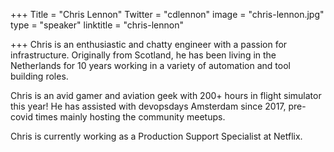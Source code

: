 +++
Title = "Chris Lennon"
Twitter = "cdlennon"
image = "chris-lennon.jpg"
type = "speaker"
linktitle = "chris-lennon"

+++
Chris is an enthusiastic and chatty engineer with a passion for infrastructure. Originally from Scotland, he has been living in the Netherlands for 10 years working in a variety of automation and tool building roles.

Chris is an avid gamer and aviation geek with 200+ hours in flight simulator this year! He has assisted with devopsdays Amsterdam since 2017, pre-covid times mainly hosting the community meetups.

Chris is currently working as a Production Support Specialist at Netflix.
